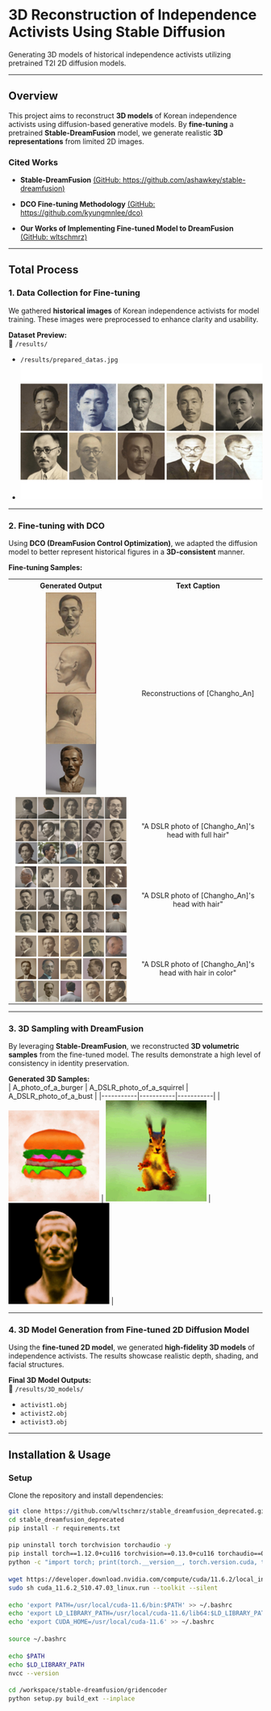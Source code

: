 # **3D Reconstruction of Independence Activists Using Stable Diffusion**  
Generating 3D models of historical independence activists utilizing pretrained T2I 2D diffusion models.

---

## **Overview**  
This project aims to reconstruct **3D models** of Korean independence activists using diffusion-based generative models. By **fine-tuning** a pretrained **Stable-DreamFusion** model, we generate realistic **3D representations** from limited 2D images.

### **Cited Works**  
- **Stable-DreamFusion** [(GitHub: https://github.com/ashawkey/stable-dreamfusion)](https://github.com/ashawkey/stable-dreamfusion)  
- **DCO Fine-tuning Methodology** [(GitHub: https://github.com/kyungmnlee/dco)](https://github.com/kyungmnlee/dco)  

- **Our Works of Implementing Fine-tuned Model to DreamFusion** [(GitHub: wltschmrz)](https://github.com/wltschmrz/stable_dreamfusion_deprecated)  
---

## **Total Process**  

### **1. Data Collection for Fine-tuning**  
We gathered **historical images** of Korean independence activists for model training. These images were preprocessed to enhance clarity and usability.  

**Dataset Preview:**  
📁 `/results/`  
- `/results/prepared_datas.jpg`
- ![see data](results/prepared_datas.jpeg)
---

### **2. Fine-tuning with DCO**  
Using **DCO (DreamFusion Control Optimization)**, we adapted the diffusion model to better represent historical figures in a **3D-consistent** manner.  

**Fine-tuning Samples:**

<table align="center">
  <tr>
    <th style="text-align:center;">Generated Output</th>
    <th style="text-align:center;">Text Caption</th>
  </tr>
  <tr>
    <td align="center">
      <img src="results/finetuned_sample_datas/test_front_42.png" width="100" style="display:block; margin:auto;">
      <img src="results/finetuned_sample_datas/test_side_42.png" width="100" style="display:block; margin:auto;">
      <img src="results/finetuned_sample_datas/test_back_42.png" width="100" style="display:block; margin:auto;">
      <img src="results/finetuned_sample_datas/test_plain_42.png" width="100" style="display:block; margin:auto;">
    </td>
    <td align="center">Reconstructions of [Changho_An]</td>
  </tr>
  <tr>
    <td align="center"><img src="results/finetuned_sample_datas/iter1000_A_DSLR_photo_of_mans_head_with_full_hair.jpeg" width="400" style="display:block; margin:auto;"></td>
    <td align="center">"A DSLR photo of [Changho_An]'s head with full hair"</td>
  </tr>
  <tr>
    <td align="center"><img src="results/finetuned_sample_datas/iter1000_A_DSLR_photo_of_mans_head_with_hair.jpeg" width="400" style="display:block; margin:auto;"></td>
    <td align="center">"A DSLR photo of [Changho_An]'s head with hair"</td>
  </tr>
  <tr>
    <td align="center"><img src="results/finetuned_sample_datas/iter1000_A_DSLR_photo_of_mans_head_with_hair_in_color.jpeg" width="400" style="display:block; margin:auto;"></td>
    <td align="center">"A DSLR photo of [Changho_An]'s head with hair in color"</td>
  </tr>
</table>

---

### **3. 3D Sampling with DreamFusion**  
By leveraging **Stable-DreamFusion**, we reconstructed **3D volumetric samples** from the fine-tuned model. The results demonstrate a high level of consistency in identity preservation.

**Generated 3D Samples:**  
| A_photo_of_a_burger | A_DSLR_photo_of_a_squirrel | A_DSLR_photo_of_a_bust |
|-----------|-----------|-----------|
| ![3D Sample 1](results/dreamfusion_samples/A_photo_of_a_burger.gif) | ![3D Sample 2](results/dreamfusion_samples/A_DSLR_photo_of_a_squirrel.gif) | ![3D Sample 3](results/dreamfusion_samples/A_DSLR_photo_of_a_bust.gif) |

---

### **4. 3D Model Generation from Fine-tuned 2D Diffusion Model**  
Using the **fine-tuned 2D model**, we generated **high-fidelity 3D models** of independence activists. The results showcase realistic depth, shading, and facial structures.

**Final 3D Model Outputs:**  
📁 `/results/3D_models/`  
- `activist1.obj`  
- `activist2.obj`  
- `activist3.obj`  

---

## **Installation & Usage**  

### **Setup**
Clone the repository and install dependencies:
```bash
git clone https://github.com/wltschmrz/stable_dreamfusion_deprecated.git
cd stable_dreamfusion_deprecated
pip install -r requirements.txt

pip uninstall torch torchvision torchaudio -y
pip install torch==1.12.0+cu116 torchvision==0.13.0+cu116 torchaudio==0.12.0 --extra-index-url https://download.pytorch.org/whl/cu116
python -c "import torch; print(torch.__version__, torch.version.cuda, torch.cuda.is_available())"

wget https://developer.download.nvidia.com/compute/cuda/11.6.2/local_installers/cuda_11.6.2_510.47.03_linux.run
sudo sh cuda_11.6.2_510.47.03_linux.run --toolkit --silent

echo 'export PATH=/usr/local/cuda-11.6/bin:$PATH' >> ~/.bashrc
echo 'export LD_LIBRARY_PATH=/usr/local/cuda-11.6/lib64:$LD_LIBRARY_PATH' >> ~/.bashrc
echo 'export CUDA_HOME=/usr/local/cuda-11.6' >> ~/.bashrc

source ~/.bashrc

echo $PATH
echo $LD_LIBRARY_PATH
nvcc --version

cd /workspace/stable-dreamfusion/gridencoder
python setup.py build_ext --inplace
